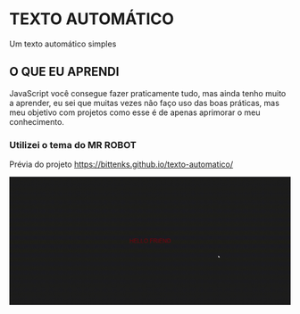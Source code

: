 # TEXTO AUTOMÁTICO

Um texto automático simples <br/>
## O QUE EU APRENDI <br/>
JavaScript você consegue fazer praticamente tudo, mas ainda tenho muito a aprender, eu sei que muitas vezes não faço uso das boas práticas, mas meu objetivo com projetos como esse é
de apenas aprimorar o meu conhecimento.
<br/>
### Utilizei o tema do MR ROBOT <br/>

Prévia do projeto
https://bittenks.github.io/texto-automatico/

![alt text](https://github.com/bittenks/texto-automatico/blob/main/hello-friend.gif)
